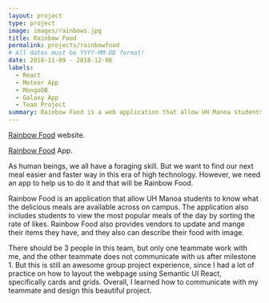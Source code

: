 ```yaml
---
layout: project
type: project
image: images/rainbows.jpg
title: Rainbow Food
permalink: projects/rainbowfood
# All dates must be YYYY-MM-DD format!
date: 2018-11-09 - 2018-12-06
labels:
  - React
  - Meteor App
  - MongoDB
  - Galaxy App
  - Team Project
summary: Rainbow Food is a web application that allow UH Manoa students to seek what meals are available on campus.
---
```


[Rainbow Food](https://rainbow-food.github.io/) website.  

[Rainbow Food](http://rainbowfood.meteorapp.com/#/) App.

As human beings, we all have a foraging skill. But we want to find our next meal easier and faster way in this era of high technology. However, we need an app to help us to do it and that will be Rainbow Food.

Rainbow Food is an application that allow UH Manoa students to know what the delicious meals are available across on campus. The application also includes students to view the most popular meals of the day by sorting the rate of likes. Rainbow Food also provides vendors to update and mange their items they have, and they also can describe their food with image.

There should be 3 people in this team, but only one teammate work with me, and the other teammate does not communicate with us after milestone 1. But this is still an awesome group project experience, since I had a lot of practice on how to layout the webpage using Semantic UI React, specifically cards and grids. Overall, I learned how to communicate with my teammate and design this beautiful project.

